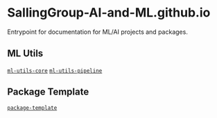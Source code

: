 # SallingGroup-AI-and-ML.github.io
Entrypoint for documentation for ML/AI projects and packages.

## ML Utils
[`ml-utils-core`](https://SallingGroup-AI-and-ML.github.io/ml-utils-core)
[`ml-utils-pipeline`](https://SallingGroup-AI-and-ML.github.io/ml-utils-pipeline)

## Package Template
[`package-template`](https://SallingGroup-AI-and-ML.github.io/package-template)

